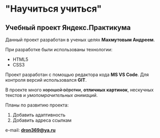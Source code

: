 # "Научиться учиться"
## Учебный проект Яндекс.Практикума

Данный проект разработан в ученых целях **Махмутовым Андреем**.

При разработке были использованы технологии:
* HTML5
* CSS3

Проект разработан с помощью редактора кода **MS VS Code**.
Для контроля версий использовался **GIT**.

В проекте много ~~хорошей вёрстки~~, **отличных картинок**, нескучных текстов и _умопомрачительных анимаций_.

Планы по развитию проекта:
1. Добавить адаптивность
2. Добавить адреса ссылкам

e-mail: **dron369@ya.ru**